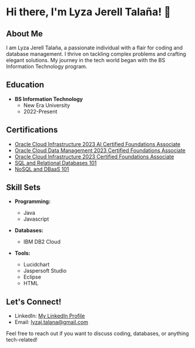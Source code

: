 # Hi there, I'm Lyza Jerell Talaña! 👋

## About Me

I am Lyza Jerell Talaña, a passionate individual with a flair for coding and database management. I thrive on tackling complex problems and crafting elegant solutions. My journey in the tech world began with the BS Information Technology program.

## Education

- **BS Information Technology**
  - New Era University
  - 2022-Present

## Certifications

- [Oracle Cloud Infrastructure 2023 AI Certified Foundations Associate](https://catalog-education.oracle.com/pls/certview/sharebadge?id=5E621C5B87CB777530715469E5AD7CD7DD22D8E97731E4DADD5924B7B4542F5B)
- [Oracle Cloud Data Management 2023 Certified Foundations Associate](https://catalog-education.oracle.com/pls/certview/sharebadge?id=67D9723D78376F0D49E1F2AF55B5CCC9637BA758F3107E976AFA468B7BDC8F39)
- [Oracle Cloud Infrastructure 2023 Certified Foundations Associate](https://catalog-education.oracle.com/pls/certview/sharebadge?id=0BD4D05187E9AC571223E86F87577D0F5CB56932368317107AC9C839E210BE2C)
- [SQL and Relational Databases 101](https://courses.cognitiveclass.ai/certificates/4d76da7856834392887d626cde19dff6)
- [NoSQL and DBaaS 101](https://courses.cognitiveclass.ai/certificates/60540cd6a23e45a1b28fbc2d027fd887)

## Skill Sets

- **Programming:**
  - Java
  - Javascript

- **Databases:**
  - IBM DB2 Cloud

- **Tools:**
  - Lucidchart
  - Jaspersoft Studio
  - Eclipse
  - HTML

## Let's Connect!

- LinkedIn: [My LinkedIn Profile](www.linkedin.com/in/lyza-jerell-talana-93b7122a4)
- Email: lyzaj.talana@gmail.com

Feel free to reach out if you want to discuss coding, databases, or anything tech-related!
